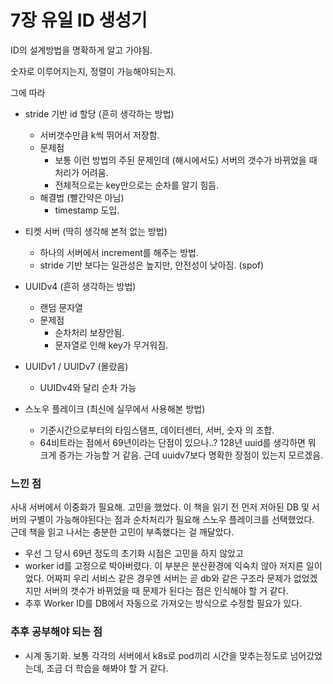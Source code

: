 # 7장 유일 ID 생성기

ID의 설계방법을 명확하게 알고 가야됨.

숫자로 이루어지는지, 정렬이 가능해야되는지.

그에 따라

- stride 기반 id 할당 (흔히 생각하는 방법)
  - 서버갯수만큼 k씩 뛰어서 저장함.
  - 문제점
    - 보통 이런 방법의 주된 문제인데 (해시에서도) 서버의 갯수가 바뀌었을 때 처리가 어려움. 
    - 전체적으로는 key만으로는 순차를 알기 힘듬.
  - 해결법 (빨간약은 아님)
    - timestamp 도입.

- 티켓 서버 (딱히 생각해 본적 없는 방법)
    - 하나의 서버에서 increment를 해주는 방법.
    - stride 기반 보다는 일관성은 높지만, 안전성이 낮아짐. (spof)
- UUIDv4 (흔히 생각하는 방법)
    - 랜덤 문자열
    - 문제점
        - 순차처리 보장안됨.
        - 문자열로 인해 key가 무거워짐.
- UUIDv1 / UUIDv7 (몰랐음)
    - UUIDv4와 달리 순차 가능

- 스노우 플레이크 (최신에 실무에서 사용해본 방법)
    - 기준시간으로부터의 타임스탬프, 데이터센터, 서버, 숫자 의 조합.
    - 64비트라는 점에서 69년이라는 단점이 있으나..? 128년 uuid를 생각하면 뭐 크게 증가는 가능할 거 같음. 근데 uuidv7보다 명확한 장점이 있는지 모르겠음.

### 느낀 점

사내 서버에서 이중화가 필요해. 고민을 했었다. 이 책을 읽기 전 먼저 저아된 DB 및 서버의 구별이 가능해야된다는 점과 순차처리가 필요해 스노우 플레이크를 선택했었다.  
근데 책을 읽고 나서는 충분한 고민이 부족했다는 걸 깨달았다. 

- 우선 그 당시 69년 정도의 초기화 시점은 고민을 하지 않았고
- worker id를 고정으로 박아버렸다. 이 부분은 분산환경에 익숙치 않아 저지른 일이었다. 어짜피 우리 서비스 같은 경우엔 서버는 곧 db와 같은 구조라 문제가 없었겠지만 서버의 갯수가 바뀌었을 때 문제가 된다는 점은 인식해야 할 거 같다. 
- 추후 Worker ID를 DB에서 자동으로 가져오는 방식으로 수정할 필요가 있다.

### 추후 공부해야 되는 점
- 시계 동기화. 보통 각각의 서버에서 k8s로 pod끼리 시간을 맞추는정도로 넘어갔었는데, 조금 더 학습을 해봐야 할 거 같다.